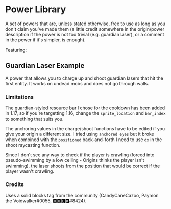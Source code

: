 # Power Library

A set of powers that are, unless stated otherwise, free to use as long as you don't claim you've made them (a little credit somewhere in the origin/power description if the power is not too trivial (e.g. guardian laser), or a comment in the power if it's simpler, is enough).

Featuring:

## Guardian Laser Example

A power that allows you to charge up and shoot guardian lasers that hit the first entity. It works on undead mobs and does not go through walls.

### Limitations

The guardian-styled resource bar I chose for the cooldown has been added in 1.17, so if you're targetting 1.16, change the `sprite_location` and `bar_index` to something that suits you.

The anchoring values in the charge/shoot functions have to be edited if you give your origin a different size. I tried using `anchored eyes` but it broke when combined with the `positioned` back-and-forth I need to use `dx` in the shoot raycasting function.

Since I don't see any way to check if the player is crawling (forced into pseudo-swimming by a low ceiling - Origins thinks the player isn't swimming), the laser shoots from the position that would be correct if the player wasn't crawling.

### Credits

Uses a solid blocks tag from the community (CandyCaneCazoo, Paymon the Voidwalker#0055, 🅷🆄🅻🅺#8424).